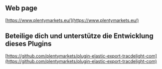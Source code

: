 ## Web page
 
[https://www.plentymarkets.eu/](https://www.plentymarkets.eu/)

## Beteilige dich und unterstütze die Entwicklung dieses Plugins

[https://github.com/plentymarkets/plugin-elastic-export-tracdelight-com](https://github.com/plentymarkets/plugin-elastic-export-tracdelight-com)
